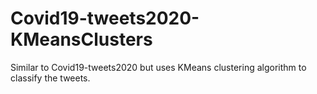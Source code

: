 # Covid19-tweets2020-KMeansClusters

Similar to Covid19-tweets2020 but uses KMeans clustering algorithm to classify the tweets. 
